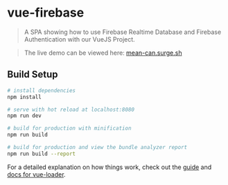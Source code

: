 # vue-firebase

> A SPA showing how to use Firebase Realtime Database and Firebase Authentication with our VueJS Project.

> The live demo can be viewed here: [mean-can.surge.sh](http://mean-can.surge.sh)

## Build Setup

``` bash
# install dependencies
npm install

# serve with hot reload at localhost:8080
npm run dev

# build for production with minification
npm run build

# build for production and view the bundle analyzer report
npm run build --report
```

For a detailed explanation on how things work, check out the [guide](http://vuejs-templates.github.io/webpack/) and [docs for vue-loader](http://vuejs.github.io/vue-loader).
